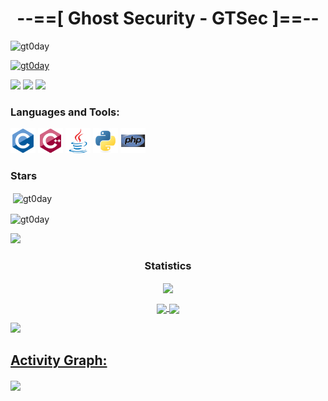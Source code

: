 <h1 align="center">--==[ Ghost Security - GTSec ]==--</h1>
<p
 align="left"> <img 
src="https://komarev.com/ghpvc/?username=gt0day&label=Profile%20views&color=0e75b6&style=flat"
 alt="gt0day" /> </p>

<p align="left"> <a 
href="https://github.com/ryo-ma/github-profile-trophy"><img 
src="https://github-profile-trophy.vercel.app/?username=gt0day&theme=matrix"
 alt="gt0day" /></a> </p>

<div> <a 
href="https://github.com/gt0day" target="_blank"><img 
src="https://img.shields.io/badge/GitHub-100000?style=for-the-badge&logo=github&logoColor=white"
 target="_blank"></a>
  <a 
href="https://youtube.com/@GT0Day" target="_blank"><img 
src="https://img.shields.io/badge/Youtube-100000?style=for-the-badge&logo=youtube&logoColor=red"
 target="_blank"></a>
  <a 
href="https://t.me/gt0day" target="_blank"><img 
src="https://img.shields.io/badge/Telegram-100000?style=for-the-badge&logo=telegram&logoColor=blue"
 target="_blank"></a>
</div><h3 align="left">Languages and Tools:</h3>
<p align="left">
<img
src="https://raw.githubusercontent.com/teamedwardforever/Readme-Generator/71f25dd8b98329b168142a6b782a107b75eab178/svg/Skills/Languages/c-original.svg"
 alt="C" width="40" height="40"/>
<img 
src="https://raw.githubusercontent.com/teamedwardforever/Readme-Generator/71f25dd8b98329b168142a6b782a107b75eab178/svg/Skills/Languages/cplusplus-original.svg"
 alt="CPP" width="40" height="40"/>
<img 
src="https://raw.githubusercontent.com/teamedwardforever/Readme-Generator/71f25dd8b98329b168142a6b782a107b75eab178/svg/Skills/Languages/java-original.svg"
 alt="Java" width="40" height="40"/>
<img 
src="https://raw.githubusercontent.com/teamedwardforever/Readme-Generator/71f25dd8b98329b168142a6b782a107b75eab178/svg/Skills/Languages/python-original.svg"
 alt="Python" width="40" height="40"/>
<img 
src="https://raw.githubusercontent.com/teamedwardforever/Readme-Generator/71f25dd8b98329b168142a6b782a107b75eab178/svg/Skills/Languages/php-original.svg"
 alt="PHP" width="40" height="40"/>
</p>

<h3 align="left">Stars</h3>

<p>&nbsp;<img align="center" 
height="140em" 
src="https://github-readme-stats.vercel.app/api?username=gt0day&show_icons=true&locale=en&theme=chartreuse-dark"
 alt="gt0day" /></p>

<p><img align="center" 
height="120em" 
src="https://github-readme-streak-stats.herokuapp.com/?user=gt0day&theme=chartreuse-dark"
 alt="gt0day" /></p>

<img src="https://user-images.githubusercontent.com/73097560/115834477-dbab4500-a447-11eb-908a-139a6edaec5c.gif"><h3 align="center">Statistics</h3>
<div align="center">
<a href="https://github.com/gt0day">
<img
 align="center" 
src="http://github-profile-summary-cards.vercel.app/api/cards/stats?username=gt0day&theme=chartreuse_dark"
 height="180em" />

<img align="center" 
src="http://github-profile-summary-cards.vercel.app/api/cards/productive-time?username=gt0day&theme=chartreuse_dark"
 height="180em" />
<img align="center" 
src="http://github-profile-summary-cards.vercel.app/api/cards/profile-details?username=gt0day&theme=chartreuse_dark"
 height="180em" />
</div>
<img src="https://user-images.githubusercontent.com/73097560/115834477-dbab4500-a447-11eb-908a-139a6edaec5c.gif"><h2 align="left">Activity Graph:</h2>
<img
 align="center" 
src="https://github-readme-activity-graph.vercel.app/graph?username=gt0day&theme=chartreuse-dark"/>
